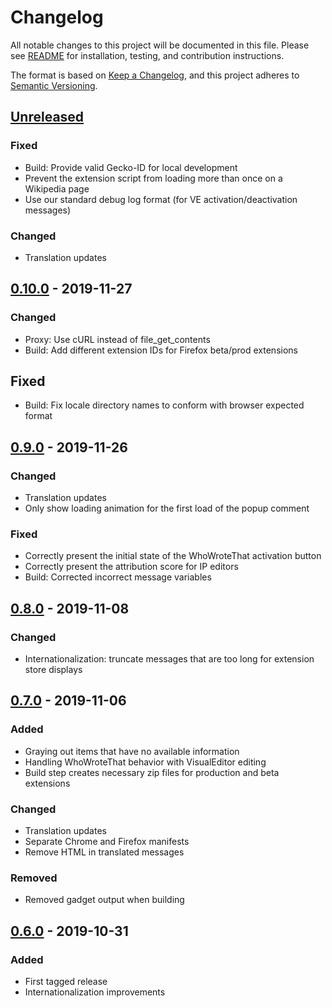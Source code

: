 # Changelog
All notable changes to this project will be documented in this file.
Please see [README](README.md) for installation, testing, and contribution instructions.

The format is based on [Keep a Changelog](https://keepachangelog.com/en/1.0.0/),
and this project adheres to [Semantic Versioning](https://semver.org/spec/v2.0.0.html).

## [Unreleased]
### Fixed
- Build: Provide valid Gecko-ID for local development
- Prevent the extension script from loading more than once on a Wikipedia page
- Use our standard debug log format (for VE activation/deactivation messages)

### Changed
- Translation updates

## [0.10.0] - 2019-11-27
### Changed
- Proxy: Use cURL instead of file_get_contents
- Build: Add different extension IDs for Firefox beta/prod extensions

## Fixed
- Build: Fix locale directory names to conform with browser expected format

## [0.9.0] - 2019-11-26
### Changed
- Translation updates
- Only show loading animation for the first load of the popup comment

### Fixed
- Correctly present the initial state of the WhoWroteThat activation button
- Correctly present the attribution score for IP editors
- Build: Corrected incorrect message variables

## [0.8.0] - 2019-11-08
### Changed
- Internationalization: truncate messages that are too long for extension store displays

## [0.7.0] - 2019-11-06
### Added
- Graying out items that have no available information
- Handling WhoWroteThat behavior with VisualEditor editing
- Build step creates necessary zip files for production and beta extensions

### Changed
- Translation updates
- Separate Chrome and Firefox manifests
- Remove HTML in translated messages

### Removed
- Removed gadget output when building

## [0.6.0] - 2019-10-31
### Added
- First tagged release
- Internationalization improvements

[Unreleased]: https://github.com/wikimedia/WhoWroteThat/compare/0.10.0...HEAD
[0.10.0]: https://github.com/wikimedia/WhoWroteThat/compare/0.9.0...0.10.0
[0.9.0]: https://github.com/wikimedia/WhoWroteThat/compare/0.8.0...0.9.0
[0.8.0]: https://github.com/wikimedia/WhoWroteThat/compare/0.7.0...0.8.0
[0.7.0]: https://github.com/wikimedia/WhoWroteThat/compare/0.6.0...0.7.0
[0.6.0]: https://github.com/wikimedia/WhoWroteThat/releases/tag/0.6.0
